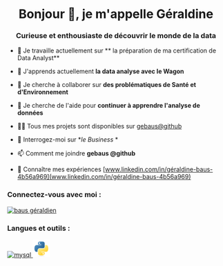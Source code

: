 <h1 align="center">Bonjour 👋, je m'appelle Géraldine</h1>
<h3 align="center">Curieuse et enthousiaste de découvrir le monde de la data</h3>

- 🔭 Je travaille actuellement sur ** la préparation de ma certification de Data Analyst**

- 🌱 J'apprends actuellement **la data analyse avec le Wagon**

- 👯 Je cherche à collaborer sur **des problématiques de Santé et d'Environnement**

- 🤝 Je cherche de l'aide pour **continuer à apprendre l'analyse de données**

- 👨‍💻 Tous mes projets sont disponibles sur [gebaus@github](gebaus@github)

- 💬 Interrogez-moi sur **le Business* *

- 📫 Comment me joindre **gebaus @github**

- 📄 Connaître mes expériences [www.linkedin.com/in/géraldine-baus-4b56a969](www.linkedin.com/in/géraldine-baus-4b56a969)

<h3 align="left">Connectez-vous avec moi :</h3>
<p align="left">
<a href="https://linkedin.com/in/baus géraldien" target="blank"><img align="center" src="https://raw.githubusercontent.com/rahuldkjain/github-profile-readme-generator/master/src/images/icons/Social/linked-in-alt.svg" alt="baus géraldien" height="30" width="40" /></a>
</p>

<h3 align="left">Langues et outils :</h3>
<p align="left"> <a href= "https://www.mysql.com/" target="_blank" rel="noreferrer"> <img src="https://raw.githubusercontent.com/devicons/devicon/master/icons/mysql/mysql- original-wordmark.svg" alt="mysql" width="40" height="40"/> </a> <a href="https://www.python.org" target="_blank" rel=" noreferrer"> <img src="https://raw.githubusercontent.com/devicons/devicon/master/icons/python/python-original.svg" alt="python" width="40" height="40"/ > </a> </p>
